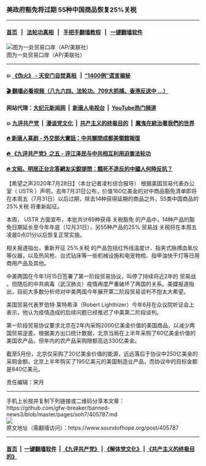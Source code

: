 ### 美政府豁免将过期 55种中国商品恢复25%关税 
------------------------

#### [首页](https://github.com/gfw-breaker/banned-news3/blob/master/README.md) &nbsp;&nbsp;|&nbsp;&nbsp; [法轮功真相](https://github.com/begood0513/basic/blob/master/README.md)  &nbsp;&nbsp;|&nbsp;&nbsp; [手把手翻墙教程](https://github.com/gfw-breaker/guides/wiki)  &nbsp;&nbsp;|&nbsp;&nbsp; [一键翻墙软件](https://github.com/gfw-breaker/nogfw/blob/master/README.md)  



<div><img alt="图为一处贸易口岸（AP/美联社）" src="https://img.soundofhope.org/2020-07/8885-1596000313505.jpeg"/>
<br/><figcaption class="caption">
 图为一处贸易口岸（AP/美联社）
</figcaption></div><hr/>

#### 💥 [《伪火》 - 天安门自焚真相 ](http://141.164.39.94:10000/videos/blog/weihuo.html)&nbsp; |&nbsp; [“1400例”谎言揭秘  ](http://141.164.39.94:10000/videos/blog/jiexi1400.html)

#### [ 🎬  翻墙必看视频（八九六四、法轮功、709大抓捕、香港反送中 ...）](https://github.com/gfw-breaker/links/blob/master/banned.md)

#### 网站代理：[大纪元新闻网](http://167.172.10.89:10080/gb/) &nbsp;|&nbsp; [新唐人电视台](http://167.172.10.89:8808/gb/) &nbsp;|&nbsp; [YouTube热门频道](http://158.247.203.241/youtube.html)

#### 💥 [九评共产党](http://141.164.39.94:10000/videos/res/jiuping/)&nbsp; |&nbsp; [漫谈党文化](http://141.164.39.94:10000/videos/res/mtdwh/)&nbsp; |&nbsp; [共产主义的终极目的](http://141.164.39.94:10000/videos/res/zjmd/)&nbsp; |&nbsp; [魔鬼在統治著我們的世界](http://141.164.39.94:10000/videos/res/TheSpecter/)  

#### [ 🔥  新唐人喜剧 - 外交部大實話：中共關閉成都美領館報復](http://141.164.39.94:10000/videos/news/../res/comedy/e661a.html)

#### [ 🔥  《九评共产党》之五 - 评江泽民与中共相互利用迫害法轮功](http://141.164.39.94:10000/videos/news/../res/jiuping/5.html)

#### [ 🔥  文昭、明居正台北答網友尖銳提問：餓死不造反的中國人何時反抗？](http://141.164.39.94:10000/videos/news/wenzhao-mjz.html)

<div><div class="Content__Wrapper sc-1bvya0-0 grZQxZ">
 <p class="meta-top">
  <span class="meta">
   【希望之声2020年7月28日】（本台记者凌杉综合报导）
  </span>
  根据美国贸易代表办公室（
  <ok href="/term/90836">
   USTR
  </ok>
  ）声明，去年7月31日公布，价值160亿美金的对中商品豁免清单即将在本周五（7月31日）以后过期，除去14种获得延期的商品之外，55类中国商品的
  <ok href="/term/8762">
   25%关税
  </ok>
  将重新起征。
 </p>
 <p>
  本周，
  <ok href="/term/90836">
   USTR
  </ok>
  方面宣布，本批共计69种获得
  <ok href="/term/89817">
   关税豁免
  </ok>
  的产品中，14种产品的豁免日期延长至今年年底（12月31日），另55种产品的25%
  <ok href="/term/1049">
   贸易战
  </ok>
  关税将在本周五凌晨0点01分以后恢复正常实施。
 </p>
 <div class="AD_Embed__Wrap-sc-1xslmin-0 igMuqX module desktop">
  <div>
  </div>
 </div>
 <p>
  相关报道指出，重新开征
  <ok href="/term/8762">
   25%关税
  </ok>
  的产品包括红外线温度计、指夹式脉搏血氧仪等仪器，以及热风枪、台式钻床等一些机械设施和电宠物梳、指甲油快干灯等日用商用产品及其他。
 </p>
 <p>
  中美两国在今年1月15日签署了第一阶段贸易协议，叫停了持续将近2年的
  <ok href="/term/1049">
   贸易战
  </ok>
  。但随后的中共病毒（武汉肺炎）疫情再度严重破坏了两国的关系。美媒报道指出，目前大多数分析师对中美两国今年展开第二阶段贸易谈判不抱太大希望。
 </p>
 <p>
  美国贸易代表罗伯特·莱特希泽（Robert Lighthizer）今年6月在众议院听证会上表示，他认为疫情造成的后续问题已经推迟了中美第二阶段谈判。
 </p>
 <p>
  第一阶段贸易协议要求北京在2年内采购2000亿美金价值的美国商品，以减少两国贸易逆差。根据美方出口统计数据，北京当局在上半年采购了60亿美金价值的美国农产品，但年内的农产品采购限额高达330亿美金。
 </p>
 <p>
  截至5月份，北京仅采购了20亿美金价值的能源，远远落后于协议中250亿美金的采购金额。北京上半年购买了195亿美元的美国制造业产品，而协议中的目标金额是840亿美元。
 </p>
 <p class="meta-btm">
  责任编辑：宋月
 </p>
</div>
</div>
<hr/>
手机上长按并复制下列链接或二维码分享本文章：<br/>
https://github.com/gfw-breaker/banned-news3/blob/master/pages/soh7/405787.md <br/>
<a href='https://github.com/gfw-breaker/banned-news3/blob/master/pages/soh7/405787.md'><img src='https://github.com/gfw-breaker/banned-news3/blob/master/pages/soh7/405787.md.png'/></a> <br/>
原文地址（需翻墙访问）：https://www.soundofhope.org/post/405787


------------------------
#### [首页](https://github.com/gfw-breaker/banned-news3/blob/master/README.md) &nbsp;|&nbsp; [一键翻墙软件](https://github.com/gfw-breaker/nogfw/blob/master/README.md) &nbsp;| [《九评共产党》](https://github.com/gfw-breaker/9ping.md/blob/master/README.md#九评之一评共产党是什么) | [《解体党文化》](https://github.com/gfw-breaker/jtdwh.md/blob/master/README.md) | [《共产主义的终极目的》](https://github.com/gfw-breaker/gczydzjmd.md/blob/master/README.md)


<img src='http://gfw-breaker.win/banned-news3/pages/soh7/405787.md' width='0px' height='0px'/>
